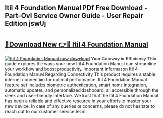 ## Itil 4 Foundation Manual PDf Free Download - Part-Ovl Service Owner Guide - User Repair Edition jswUj

# <h2><a href="http://cf29654.oget.top/?id=Itil+4+Foundation+Manual">🔗Download New 👉🔴 Itil 4 Foundation Manual</a></h2>

[![Itil 4 Foundation Manual new download](https://i.imgur.com/5g1atiW.png)](http://cf29654.oget.top/?id=Itil+4+Foundation+Manual)
Your Gateway to Efficiency This guide explores the ways your new Itil 4 Foundation Manual can streamline your workflow and boost productivity. Important Information Itil 4 Foundation Manual Regarding Connectivity This product requires a stable internet connection for optimal performance. Itil 4 Foundation Manual feature set includes biometric authentication, smart home integration, automatic updates, and personalized dashboard, all accessible through the sleek and user-friendly interface. We trust that the Itil 4 Foundation Manual has been a reliable and effective resource in your efforts to master your new device. In case of any queries or concerns, please do not hesitate to reach out to our customer service team.
